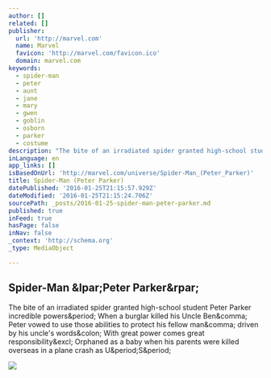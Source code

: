 ```yaml
---
author: []
related: []
publisher:
  url: 'http://marvel.com'
  name: Marvel
  favicon: 'http://marvel.com/favicon.ico'
  domain: marvel.com
keywords:
  - spider-man
  - peter
  - aunt
  - jane
  - mary
  - gwen
  - goblin
  - osborn
  - parker
  - costume
description: "The bite of an irradiated spider granted high-school student Peter Parker incredible powers. When a burglar killed his Uncle Ben, Peter vowed to use those abilities to protect his fellow man, driven by his uncle's words: With great power comes great responsibility! Orphaned as a baby when his parents were killed overseas in a plane crash as U.S."
inLanguage: en
app_links: []
isBasedOnUrl: 'http://marvel.com/universe/Spider-Man_(Peter_Parker)'
title: Spider-Man (Peter Parker)
datePublished: '2016-01-25T21:15:57.929Z'
dateModified: '2016-01-25T21:15:24.706Z'
sourcePath: _posts/2016-01-25-spider-man-peter-parker.md
published: true
inFeed: true
hasPage: false
inNav: false
_context: 'http://schema.org'
_type: MediaObject

---
```

<article style=""><h1>Spider-Man &amp;lpar;Peter Parker&amp;rpar;</h1><p>The bite of an irradiated spider granted high-school student Peter Parker incredible powers&amp;period; When a burglar killed his Uncle Ben&amp;comma; Peter vowed to use those abilities to protect his fellow man&amp;comma; driven by his uncle's words&amp;colon; With great power comes great responsibility&amp;excl; Orphaned as a baby when his parents were killed overseas in a plane crash as U&amp;period;S&amp;period;</p><img src="https://i.annihil.us/u/prod/marvel//universe3zx/images/f/f8/SpiderMan0001.jpg" /></article>